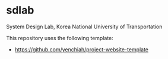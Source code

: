 # sdlab
System Design Lab, Korea National University of Transportation

This repository uses the following template:
- https://github.com/yenchiah/project-website-template
